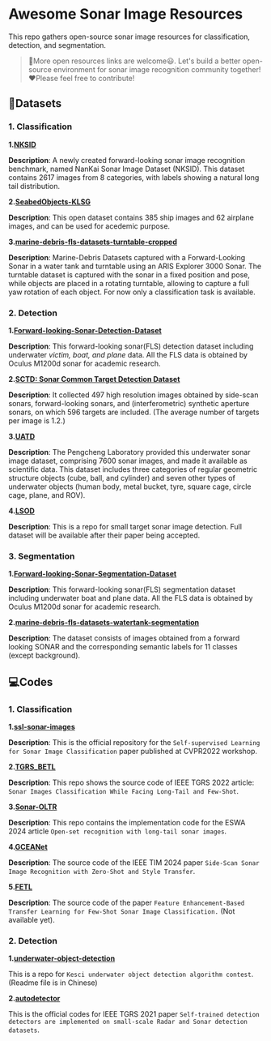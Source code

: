# Awesome Sonar Image Resources

This repo gathers open-source sonar image resources for classification, detection, and segmentation. 

> :mega:More open resources links are welcome:smiley:. Let's build a better open-source environment for sonar image recognition community together!:heart:Please feel free to contribute!

## :file_folder:Datasets

### 1. Classification

**1.[NKSID](https://github.com/Jorwnpay/NK-Sonar-Image-Dataset)**

**Description**: A newly created forward-looking sonar image recognition benchmark, named NanKai Sonar Image Dataset (NKSID). This dataset contains 2617 images from 8 categories, with labels showing a natural long tail distribution.

**2.[SeabedObjects-KLSG](https://github.com/huoguanying/SeabedObjects-Ship-and-Airplane-dataset)**

**Description**: This open dataset contains 385 ship images and 62 airplane images, and can be used for acedemic purpose.

**3.[marine-debris-fls-datasets-turntable-cropped](https://github.com/mvaldenegro/marine-debris-fls-datasets/tree/master/md_fls_dataset/data/turntable-cropped)**

**Description**: Marine-Debris Datasets captured with a Forward-Looking Sonar in a water tank and turntable using an ARIS Explorer 3000 Sonar. The turntable dataset is captured with the sonar in a fixed position and pose, while objects are placed in a rotating turntable, allowing to capture a full yaw rotation of each object. For now only a classification task is available.

### 2. Detection

**1.[Forward-looking-Sonar-Detection-Dataset](https://github.com/XingYZhu/Forward-looking-Sonar-Detection-Dataset)**

**Description**: This forward-looking sonar(FLS) detection dataset including underwater *victim, boat, and plane* data. All the FLS data is obtained by Oculus M1200d sonar for academic research.

**2.[SCTD: Sonar Common Target Detection Dataset](https://github.com/freepoet/SCTD)**

**Description**:  It collected 497 high resolution images obtained by side-scan sonars, forward-looking sonars, and (interferometric) synthetic aperture sonars, on which 596 targets are included. (The average number of targets per image is 1.2.)

**3.[UATD](https://openi.pcl.ac.cn/OpenOrcinus_orca/URPC2021_sonar_images_dataset)**

**Description**: The Pengcheng Laboratory provided this underwater sonar image dataset, comprising 7600 sonar images, and made it available as scientific data. This dataset includes three categories of regular geometric structure objects (cube, ball, and cylinder) and seven other types of underwater objects (human body, metal bucket, tyre, square cage, circle cage, plane, and ROV).

**4.[LSOD](https://github.com/Jelly0618/LSOD)**

**Description**: This is a repo for small target sonar image detection. Full dataset will be available after their paper being accepted.  

### 3. Segmentation

**1.[Forward-looking-Sonar-Segmentation-Dataset](https://github.com/XingYZhu/Forward-looking-Sonar-Segmentation-Dataset)**

**Description**: This forward-looking sonar(FLS) segmentation dataset including underwater boat and plane data. All the FLS data is obtained by Oculus M1200d sonar for academic research.

**2.[marine-debris-fls-datasets-watertank-segmentation](https://github.com/mvaldenegro/marine-debris-fls-datasets)**

**Description**: The dataset consists of images obtained from a forward looking SONAR and the corresponding semantic labels for 11 classes (except background).

## :computer:Codes

### 1. Classification

**1.[ssl-sonar-images](https://github.com/agrija9/ssl-sonar-images)**

**Description**: This is the official repository for the `Self-supervised Learning for Sonar Image Classification` paper published at CVPR2022 workshop.

**2.[TGRS_BETL](https://github.com/Jorwnpay/TGRS_BETL)**

**Description**: This repo shows the source code of IEEE TGRS 2022 article: `Sonar Images Classification While Facing Long-Tail and Few-Shot`.

**3.[Sonar-OLTR](https://github.com/Jorwnpay/Sonar-OLTR)**

**Description**: This repo contains the implementation code for the ESWA 2024 article `Open-set recognition with long-tail sonar images`.

**4.[GCEANet](https://github.com/baizhongyu/GCEANet)**

**Description**: The source code of the IEEE TIM 2024 paper `Side-Scan Sonar Image Recognition with Zero-Shot and Style Transfer`.

**5.[FETL](https://github.com/baizhongyu/FETL)**

**Description**: The source code of the paper `Feature Enhancement-Based Transfer Learning for Few-Shot Sonar Image Classification.` (Not available yet).

### 2. Detection

**1.[underwater-object-detection](https://github.com/zhengye1995/underwater-object-detection)**

This is a repo for `Kesci underwater object detection algorithm contest`. (Readme file is in Chinese)

**2.[autodetector](https://github.com/automlresearch/autodetector)**

This is the official codes for IEEE TGRS 2021 paper `Self-trained detection detectors are implemented on small-scale Radar and Sonar detection datasets`.



